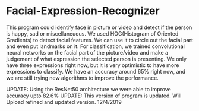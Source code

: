 # Facial-Expression-Recognizer
This program could identify face in picture or video and detect if the person is happy, sad or miscellaneuous.
We used HOG(Histogram of Oriented Gradients) to detect facial features. We can use it to circle out the facial part and even put landmarks on it.
For classification, we trained convolutional neural networks on the facial part of the picture/video and make a judgement of what expression the selected person is presenting. We only have three expressions right now, but it is very optimistic to have more expressions to classify. We have an accuracy around 65% right now, and we are still trying new algorithms to improve the performance.

UPDATE: Using the ResNet50 architecture we were able to improve accuracy upto 82.6%
UPDATE: This version of program is updated. Will Upload refined and updated version. 12/4/2019
